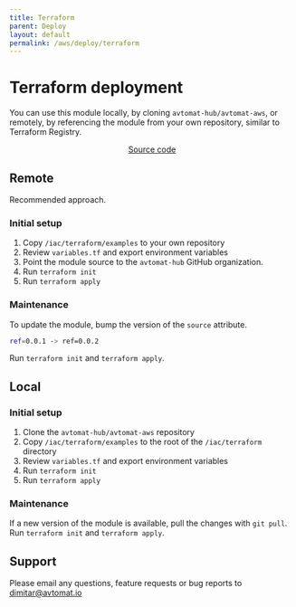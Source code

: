 ```yaml
---
title: Terraform
parent: Deploy
layout: default
permalink: /aws/deploy/terraform
---
```


# Terraform deployment
You can use this module locally, by cloning `avtomat-hub/avtomat-aws`, or remotely, by referencing the module from your own repository, similar to Terraform Registry.

<p align="center">
   <a href="https://github.com/avtomat-hub/avtomat-aws/tree/main/iac/terraform">Source code</a>
</p>


## Remote
Recommended approach.

### Initial setup

1. Copy `/iac/terraform/examples` to your own repository
2. Review `variables.tf` and export environment variables
3. Point the module source to the `avtomat-hub` GitHub organization.
4. Run `terraform init`
5. Run `terraform apply`

### Maintenance
To update the module, bump the version of the `source` attribute.<br/>
```bash
ref=0.0.1 -> ref=0.0.2
```
Run `terraform init` and `terraform apply`.


## Local

### Initial setup

1. Clone the `avtomat-hub/avtomat-aws` repository
2. Copy `/iac/terraform/examples` to the root of the `/iac/terraform` directory
3. Review `variables.tf` and export environment variables
4. Run `terraform init`
5. Run `terraform apply`

### Maintenance
If a new version of the module is available, pull the changes with `git pull`.<br/>
Run `terraform init` and `terraform apply`.

## Support
Please email any questions, feature requests or bug reports to [dimitar@avtomat.io](mailto:dimitar@avtomat.io)